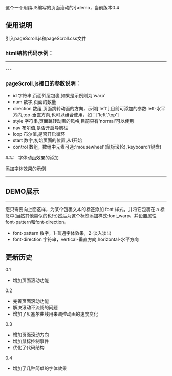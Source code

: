 这个一个用纯JS编写的页面滚动的小demo，当前版本0.4


## 使用说明
引入pageScroll.js和pageScroll.css文件


### html结构代码示例：

---
<div id='warp'>
	<div id='pages'>
		<div id='page1' class='page' ></div>
		<div id='page2' class='page'></div>
		<div id='page3' class='page'></div>
	</div>
</div>
---

### pageScroll.js接口的参数说明：
- id 字符串,页面外层包裹,如果是示例则为'warp'
- num 数字,页面的数量
- direction 数组,页面跳转动画的方向，示例['left'],目前可添加的参数:left-水平方向,top-垂直方向,也可以组合使用，如：['left','top']
- style 字符串,页面跳转动画的风格,目前只有'normal'可以使用
- nav 布尔值,是否开启导航栏
- loop 布尔值,是否开启循环
- start 数字,初始页面的位置,从1开始
- control 数组，数组中元素可选:'mousewheel'(鼠标滚轮),'keyboard'(键盘)

###　字体动画效果的添加

添加字体效果的示例

--- 

<a id='title' class='font_warp' font-pattern=2 font-direction='vertical'>
	 <h2  class='font'>DEMO展示</h2>
</a>

--- 

您只需要向上面这样，为某个包裹文本的标签添加 font 样式，并将它包裹在 a 标签中(当然其他类似的也行)然后为这个标签添加样式:font_warp，并设置属性font-pattern和font-direction。

- font-pattern  数字，1-普通字体效果，2-淡入淡出
- font-direction 字符串，vertical-垂直方向,horizontal-水平方向

## 更新历史
0.1
- 增加页面滚动功能

0.2
- 完善页面滚动功能
- 解决滚动不流畅的问题
- 增加了贝塞尔曲线用来调控动画的速度变化

0.3

- 增加页面滚动方向
- 增加鼠标控制事件
- 优化了代码结构

0.4

- 增加了几种简单的字体效果
